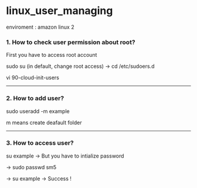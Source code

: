 # linux_user_managing 

enviroment : amazon linux 2

### 1. How to check user permission about root?

First you have to access root account

sudo su (in default, change root access) -> cd /etc/sudoers.d

vi 90-cloud-init-users

* * *

### 2. How to add user?

sudo useradd -m example

m means create deafault folder

* * *

### 3. How to access user?

su example -> But you have to intialize password

-> sudo passwd sm5

-> su example -> Success !

